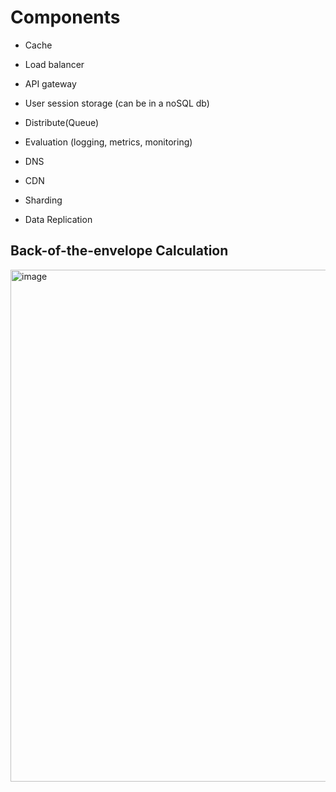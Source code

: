 # Components

* Cache
* Load balancer
* API gateway
* User session storage (can be in a noSQL db)
* Distribute(Queue)
* Evaluation (logging, metrics, monitoring)

* DNS
* CDN
* Sharding
* Data Replication

## Back-of-the-envelope Calculation
<img width="819" alt="image" src="https://github.com/user-attachments/assets/6dfa9681-c5e5-463d-920a-f1d628531c0e">

